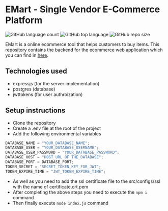 # EMart - Single Vendor E-Commerce Platform

![GitHub language count](https://img.shields.io/github/languages/count/Team-Accident/frontend)
![GitHub top language](https://img.shields.io/github/languages/top/Team-Accident/frontend)
![GitHub repo size](https://img.shields.io/github/repo-size/Team-Accident/frontend)

EMart is a online ecommerce tool that helps customers to buy items. This repository contains the backend for the ecommerce web application which you can find
in [here](https://github.com/Team-Accident/E-Mart-Frontend).

## Technologies used

- expressjs (for the server implementation)
- postgres (database)
- jwttokens (for user authroization)

## Setup instructions

- Clone the repository
- Create a .env file at the root of the project
- Add the following environmental variables

```js
DATABASE_NAME = "YOUR_DATABASE_NAME";
DATABASE_USER = "YOUR_DATABASE_USERNAME";
DATABASE_USER_PASSWORD = "YOUR_DATABASE_PASSWORD";
DATABASE_HOST = "HOST_URL_OF_THE_DATABASE";
DATABASE_PORT = DATABASE_PORT;
TOKEN_SECRET = "SECRET_TOKEN_KEY_FOR_JWT";
TOKEN_EXPIRE_TIME = "JWT_TOKEN_EXPIRE_TIME";
```

- As well as you need to add the ssl certificate file to the src/configs/ssl with the name of certificate.crt.pem
- After completing the above steps you need to execute the `npm i` command
- Then finally execute `node index.js` command
